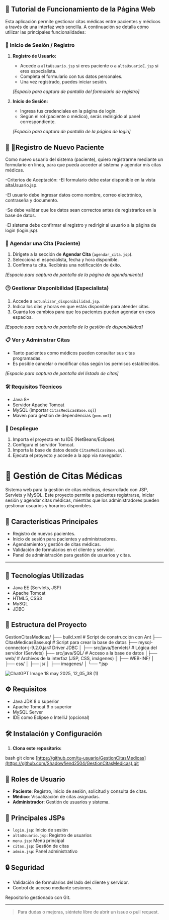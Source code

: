 ## 📘 Tutorial de Funcionamiento de la Página Web

Esta aplicación permite gestionar citas médicas entre pacientes y médicos a través de una interfaz web sencilla. A continuación se detalla cómo utilizar las principales funcionalidades:

### 🔐 Inicio de Sesión / Registro

1. **Registro de Usuario:**
   - Accede a `altaUsuario.jsp` si eres paciente o a `altaUsuarioE.jsp` si eres especialista.
   - Completa el formulario con tus datos personales.
   - Una vez registrado, puedes iniciar sesión.
   
   _[Espacio para captura de pantalla del formulario de registro]_

2. **Inicio de Sesión:**
   - Ingresa tus credenciales en la página de login.
   - Según el rol (paciente o médico), serás redirigido al panel correspondiente.
   
   _[Espacio para captura de pantalla de la página de login]_
   
## 👤 🏥Registro de Nuevo Paciente

Como nuevo usuario del sistema (paciente),
quiero registrarme mediante un formulario en línea,
para que pueda acceder al sistema y agendar mis citas médicas.

-Criterios de Aceptación:
   -El formulario debe estar disponible en la vista altaUsuario.jsp.

   -El usuario debe ingresar datos como nombre, correo electrónico, contraseña y documento.

   -Se debe validar que los datos sean correctos antes de registrarlos en la base de datos.

   -El sistema debe confirmar el registro y redirigir al usuario a la página de login (login.jsp).
   
### 📅 Agendar una Cita (Paciente)

1. Dirígete a la sección de **Agendar Cita** (`agendar_cita.jsp`).
2. Selecciona el especialista, fecha y hora disponible.
3. Confirma tu cita. Recibirás una notificación de éxito.

_[Espacio para captura de pantalla de la página de agendamiento]_

### 🕒 Gestionar Disponibilidad (Especialista)

1. Accede a `actualizar_disponibilidad.jsp`.
2. Indica los días y horas en que estás disponible para atender citas.
3. Guarda los cambios para que los pacientes puedan agendar en esos espacios.

_[Espacio para captura de pantalla de la gestión de disponibilidad]_

### 📋 Ver y Administrar Citas

- Tanto pacientes como médicos pueden consultar sus citas programadas.
- Es posible cancelar o modificar citas según los permisos establecidos.

_[Espacio para captura de pantalla del listado de citas]_

### 🛠 Requisitos Técnicos

- Java 8+
- Servidor Apache Tomcat
- MySQL (importar `CitasMedicasBase.sql`)
- Maven para gestión de dependencias (`pom.xml`)

### 🚀 Despliegue

1. Importa el proyecto en tu IDE (NetBeans/Eclipse).
2. Configura el servidor Tomcat.
3. Importa la base de datos desde `CitasMedicasBase.sql`.
4. Ejecuta el proyecto y accede a la app vía navegador.


# 🏥 Gestión de Citas Médicas

Sistema web para la gestión de citas médicas, desarrollado con JSP, Servlets y MySQL. Este proyecto permite a pacientes registrarse, iniciar sesión y agendar citas médicas, mientras que los administradores pueden gestionar usuarios y horarios disponibles.

## 📌 Características Principales

- Registro de nuevos pacientes.
- Inicio de sesión para pacientes y administradores.
- Agendamiento y gestión de citas médicas.
- Validación de formularios en el cliente y servidor.
- Panel de administración para gestión de usuarios y citas.
---------------------------------------------------------------------------------------------
## 🚀 Tecnologías Utilizadas

- Java EE (Servlets, JSP)
- Apache Tomcat
- HTML5, CSS3
- MySQL
- JDBC

## 📂 Estructura del Proyecto

GestionCitasMedicas/
├── build.xml # Script de construcción con Ant
├── CitasMedicasBase.sql # Script para crear la base de datos
├── mysql-connector-j-9.2.0.jar# Driver JDBC
│
├── src/java/Servlets/ # Lógica del servidor (Servlets)
├── src/java/SQL/ # Acceso a la base de datos
│├── web/ # Archivos de la interfaz (JSP, CSS, imágenes)
│ ├── WEB-INF/
│ ├── css/
│ ├── js/
│ ├── imagenes/
│ └── *.jsp

![ChatGPT Image 18 may 2025, 12_05_38 (1)](https://github.com/user-attachments/assets/f2b544a3-e566-4360-8a4d-b6fe70a2f30a)


## ⚙️ Requisitos

- Java JDK 8 o superior
- Apache Tomcat 9 o superior
- MySQL Server
- IDE como Eclipse o IntelliJ (opcional)

## 🛠️ Instalación y Configuración

1. **Clona este repositorio:**

bash
git clone [https://github.com/tu-usuario/GestionCitasMedicas](https://github.com/Shadowfiend2504/GestionCitasMedicas).git

## 👤 Roles de Usuario

- **Paciente**: Registro, inicio de sesión, solicitud y consulta de citas.
- **Médico**: Visualización de citas asignadas.
- **Administrador**: Gestión de usuarios y sistema.

## 📄 Principales JSPs

- `login.jsp`: Inicio de sesión
- `altaUsuario.jsp`: Registro de usuarios
- `menu.jsp`: Menú principal
- `citas.jsp`: Gestión de citas
- `admin.jsp`: Panel administrativo

## 🔒 Seguridad

- Validación de formularios del lado del cliente y servidor.
- Control de acceso mediante sesiones.


Repositorio gestionado con Git.

---

> Para dudas o mejoras, siéntete libre de abrir un issue o pull request.
